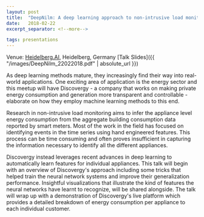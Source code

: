 ```yaml
---
layout: post
title:  "DeepNilm: A deep learning approach to non-intrusive load monitoring"
date:   2018-02-22
excerpt_separator: <!--more-->

tags: presentations
---
```

Venue: [Heidelberg.AI](http://heidelberg.ai/), Heidelberg, Germany
[Talk Slides]({{ "/images/DeepNilm_22022018.pdf" | absolute_url }})

As deep learning methods mature, they increasingly find their way into real-world applications. One exciting area of application is the energy sector and this meetup will have Discovergy - a company that works on making private energy consumption and generation more transparent and controllable - elaborate on how they employ machine learning methods to this end.

Research in non-intrusive load monitoring aims to infer the appliance level energy consumption from the aggregate building consumption data reported by smart meters. Most of the work in the field has focused on identifying events in the time series using hand engineered features. This process can be time consuming and often proves insufficient in capturing the information necessary to identify all the different appliances.

Discovergy instead leverages recent advances in deep learning to automatically learn features for individual appliances. This talk will begin with an overview of Discovergy's approach including some tricks that helped train the neural network systems and improve their generalization performance. Insightful visualizations that illustrate the kind of features the neural networks have learnt to recognize, will be shared alongside. The talk will wrap up with a demonstration of Discovergy's live platform which provides a detailed breakdown of energy consumption per appliance to each individual customer.



